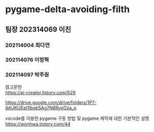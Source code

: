 # pygame-delta-avoiding-filth

## 팀장 202314069 이진

### 202114004 최다연
### 202114076 이정혁
### 202114097 박주원

참고문헌  
https://ai-creator.tistory.com/529

https://drive.google.com/drive/folders/1P7-ibtlJKUEet1lbqkSAg7N8RyxOza_o

vscode를 이용한 pygame 구동 방법 및 pygame 제작에 대한 기본적인 설명  
https://wonhwa.tistory.com/44
